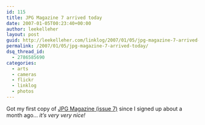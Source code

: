 ```yaml
---
id: 115
title: JPG Magazine 7 arrived today
date: 2007-01-05T00:23:40+00:00
author: leekelleher
layout: post
guid: http://leekelleher.com/linklog/2007/01/05/jpg-magazine-7-arrived-today/
permalink: /2007/01/05/jpg-magazine-7-arrived-today/
dsq_thread_id:
  - 2786585690
categories:
  - arts
  - cameras
  - flickr
  - linklog
  - photos
---
```

Got my first copy of [JPG Magazine (issue 7)](http://jpgmag.com/issues/7) since I signed up about a month ago&#8230; _it&#8217;s very very nice!_